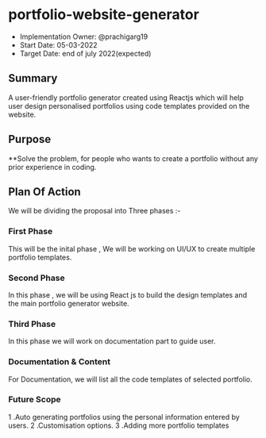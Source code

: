 # portfolio-website-generator

- Implementation Owner: @prachigarg19
- Start Date: 05-03-2022
- Target Date: end of july 2022(expected)

## Summary

[summary]: #summary

A user-friendly portfolio generator created using Reactjs which will help user design personalised portfolios using code templates provided on the website.


## Purpose 

[problem-statement]: #problem-statement

**Solve the problem, for people who wants to create a portfolio without any prior experience in coding. 
## Plan Of Action

[design-proposal]: #design-proposal

We will be dividing the proposal into Three phases :-

### First Phase
This will be the inital phase , We will be working on UI/UX to create multiple portfolio templates.

### Second Phase
In this phase , we will be using React js to build the design templates and the main portfolio generator website.

### Third Phase
In this phase we will work on documentation part to guide user.


### Documentation & Content
For Documentation, we will list all the code templates of selected portfolio.

### Future Scope
1 .Auto generating portfolios using the personal information entered by users.
2 .Customisation options.
3 .Adding more portfolio templates
